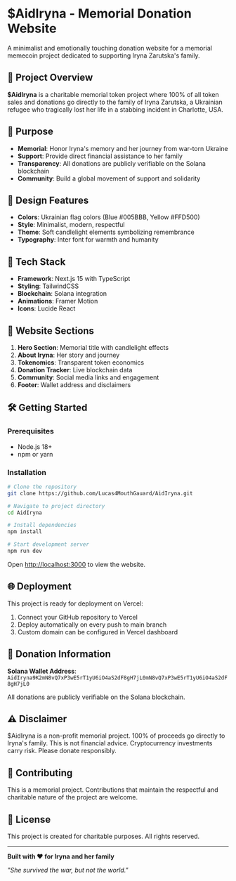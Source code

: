 # $AidIryna - Memorial Donation Website

A minimalist and emotionally touching donation website for a memorial memecoin project dedicated to supporting Iryna Zarutska's family.

## 🌟 Project Overview

**$AidIryna** is a charitable memorial token project where 100% of all token sales and donations go directly to the family of Iryna Zarutska, a Ukrainian refugee who tragically lost her life in a stabbing incident in Charlotte, USA.

## 🎯 Purpose

- **Memorial**: Honor Iryna's memory and her journey from war-torn Ukraine
- **Support**: Provide direct financial assistance to her family
- **Transparency**: All donations are publicly verifiable on the Solana blockchain
- **Community**: Build a global movement of support and solidarity

## 🎨 Design Features

- **Colors**: Ukrainian flag colors (Blue #005BBB, Yellow #FFD500)
- **Style**: Minimalist, modern, respectful
- **Theme**: Soft candlelight elements symbolizing remembrance
- **Typography**: Inter font for warmth and humanity

## 🚀 Tech Stack

- **Framework**: Next.js 15 with TypeScript
- **Styling**: TailwindCSS
- **Blockchain**: Solana integration
- **Animations**: Framer Motion
- **Icons**: Lucide React

## 📱 Website Sections

1. **Hero Section**: Memorial title with candlelight effects
2. **About Iryna**: Her story and journey
3. **Tokenomics**: Transparent token economics
4. **Donation Tracker**: Live blockchain data
5. **Community**: Social media links and engagement
6. **Footer**: Wallet address and disclaimers

## 🛠️ Getting Started

### Prerequisites
- Node.js 18+ 
- npm or yarn

### Installation

```bash
# Clone the repository
git clone https://github.com/Lucas4MouthGauard/AidIryna.git

# Navigate to project directory
cd AidIryna

# Install dependencies
npm install

# Start development server
npm run dev
```

Open [http://localhost:3000](http://localhost:3000) to view the website.

## 🌐 Deployment

This project is ready for deployment on Vercel:

1. Connect your GitHub repository to Vercel
2. Deploy automatically on every push to main branch
3. Custom domain can be configured in Vercel dashboard

## 💙 Donation Information

**Solana Wallet Address**: `AidIryna9K2mN8vQ7xP3wE5rT1yU6iO4aS2dF8gH7jL0mN8vQ7xP3wE5rT1yU6iO4aS2dF8gH7jL0`

All donations are publicly verifiable on the Solana blockchain.

## ⚠️ Disclaimer

$AidIryna is a non-profit memorial project. 100% of proceeds go directly to Iryna's family. This is not financial advice. Cryptocurrency investments carry risk. Please donate responsibly.

## 🤝 Contributing

This is a memorial project. Contributions that maintain the respectful and charitable nature of the project are welcome.

## 📄 License

This project is created for charitable purposes. All rights reserved.

---

**Built with ❤️ for Iryna and her family**

*"She survived the war, but not the world."*